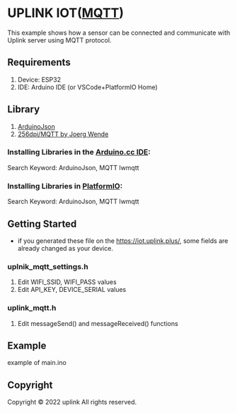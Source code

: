 # UPLINK IOT([MQTT](https://en.wikipedia.org/wiki/MQTT))

This example shows how a sensor can be connected and communicate with Uplink server using MQTT protocol.


## Requirements

1. Device: ESP32
2. IDE: Arduino IDE (or VSCode+PlatformIO Home)

## Library
1. [ArduinoJson](https://arduinojson.org/v6/doc/)
2. [256dpi/MQTT by Joerg Wende](https://github.com/256dpi/arduino-mqtt?utm_source=platformio&utm_medium=piohome)
### Installing Libraries in the [Arduino.cc IDE](https://docs.arduino.cc/software/ide-v1/tutorials/installing-libraries):
Search Keyword: ArduinoJson, MQTT lwmqtt
### Installing Libraries in [PlatformIO](https://docs.platformio.org/en/latest/librarymanager/index.html):
Search Keyword: ArduinoJson, MQTT lwmqtt

## Getting Started
* if you generated these file on the https://iot.uplink.plus/, some fields are already changed as your device.
### uplnik_mqtt_settings.h
1. Edit WIFI_SSID, WIFI_PASS values
2. Edit API_KEY, DEVICE_SERIAL values
### uplink_mqtt.h
1. Edit messageSend() and messageReceived() functions

## Example
example of main.ino

## Copyright

Copyright © 2022 uplink All rights reserved.